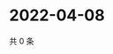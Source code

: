 # 2022-04-08

共 0 条

<!-- BEGIN WEIBO -->
<!-- 最后更新时间 Fri Apr 08 2022 07:01:21 GMT+0800 (China Standard Time) -->

<!-- END WEIBO -->
